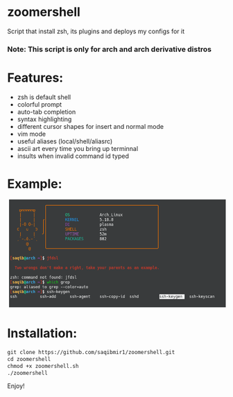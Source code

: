 # zoomershell
Script that install zsh, its plugins and deploys my configs for it
### Note: This script is only for arch and arch derivative distros

# Features:
- zsh is default shell
- colorful prompt
- auto-tab completion 
- syntax highlighting
- different cursor shapes for insert and normal mode
- vim mode
- useful aliases (local/shell/aliasrc)
- ascii art every time you bring up terminnal
- insults when invalid command id typed

# Example:
<img src="example.png" />

# Installation:

```
git clone https://github.com/saqibmir1/zoomershell.git
cd zoomershell
chmod +x zoomershell.sh
./zoomershell
```

Enjoy!
